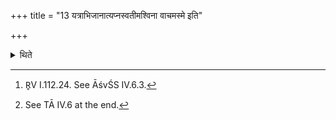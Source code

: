 +++
title = "13 यत्राभिजानात्यप्नस्वतीमश्विना वाचमस्मे इति"

+++

<details><summary>थिते</summary>

13. When he comes to know (of the Hotr̥ reciting the verse) apnasvatīmaśvinā vācamasme,[^1] then, standing, the Adhvaryu says, “the Gharma is glowing".[^2]   

[^1]: R̥V I.112.24. See ĀśvŚS IV.6.3.  

[^2]: See TĀ IV.6 at the end. 
</details>
